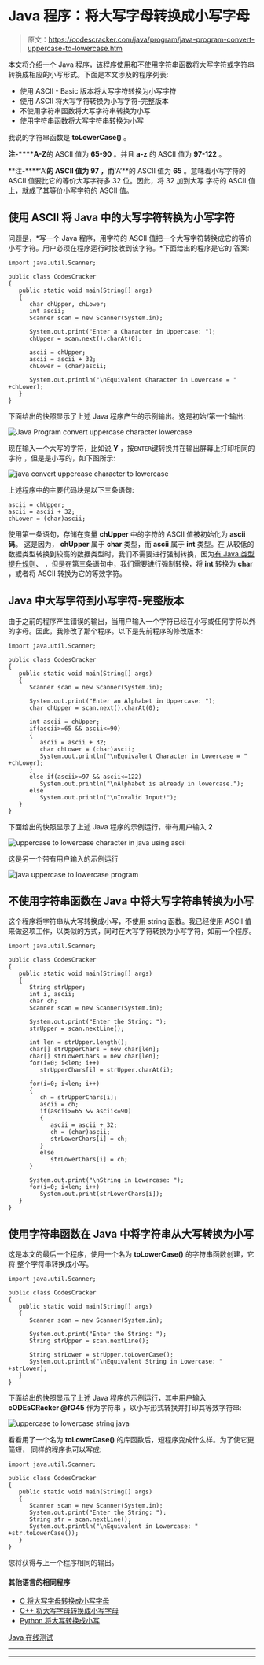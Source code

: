 # Java 程序：将大写字母转换成小写字母

> 原文：<https://codescracker.com/java/program/java-program-convert-uppercase-to-lowercase.htm>

本文将介绍一个 Java 程序，该程序使用和不使用字符串函数将大写字符或字符串转换成相应的小写形式。下面是本文涉及的程序列表:

*   使用 ASCII - Basic 版本将大写字符转换为小写字符
*   使用 ASCII 将大写字符转换为小写字符-完整版本
*   不使用字符串函数将大写字符串转换为小写
*   使用字符串函数将大写字符串转换为小写

我说的字符串函数是 **toLowerCase()** 。

**注-****A-Z**的 ASCII 值为 **65-90** 。并且 **a-z** 的 ASCII 值为 **97-122** 。

**注-****‘A’**的 ASCII 值为 **97** ，而**‘A’**的 ASCII 值为 **65** 。意味着小写字符的 ASCII 值要比它的等价大写字符多 32 位。因此，将 32 加到大写 字符的 ASCII 值上，就成了其等价小写字符的 ASCII 值。

## 使用 ASCII 将 Java 中的大写字符转换为小写字符

问题是，*写一个 Java 程序，用字符的 ASCII 值把一个大写字符转换成它的等价小写字符。用户必须在程序运行时接收到该字符。*下面给出的程序是它的 答案:

```
import java.util.Scanner;

public class CodesCracker
{
   public static void main(String[] args)
   {
      char chUpper, chLower;
      int ascii;
      Scanner scan = new Scanner(System.in);

      System.out.print("Enter a Character in Uppercase: ");
      chUpper = scan.next().charAt(0);

      ascii = chUpper;
      ascii = ascii + 32;
      chLower = (char)ascii;

      System.out.println("\nEquivalent Character in Lowercase = " +chLower);
   }
}
```

下面给出的快照显示了上述 Java 程序产生的示例输出。这是初始/第一个输出:

![Java Program convert uppercase character lowercase](img/00ffb5c6fb015f538a1fc9506ab7dba8.png)

现在输入一个大写的字符，比如说 **Y** ，按`ENTER`键转换并在输出屏幕上打印相同的字符 ，但是是小写的，如下图所示:

![java convert uppercase character to lowercase](img/0eaf19228c0a01e370510fb460c3d0ec.png)

上述程序中的主要代码块是以下三条语句:

```
ascii = chUpper;
ascii = ascii + 32;
chLower = (char)ascii;
```

使用第一条语句，存储在变量 **chUpper** 中的字符的 ASCII 值被初始化为 **ascii 码**。 这是因为， **chUpper** 属于 **char** 类型，而 **ascii** 属于 **int** 类型。在 从较低的数据类型转换到较高的数据类型时，我们不需要进行强制转换，因为[有 Java 类型提升规则](/java/java-type-promotion-rules.htm)、 ，但是在第三条语句中，我们需要进行强制转换，将 **int** 转换为 **char** ，或者将 ASCII 转换为它的等效字符。

## Java 中大写字符到小写字符-完整版本

由于之前的程序产生错误的输出，当用户输入一个字符已经在小写或任何字符以外的字母。因此，我修改了那个程序。以下是先前程序的修改版本:

```
import java.util.Scanner;

public class CodesCracker
{
   public static void main(String[] args)
   {
      Scanner scan = new Scanner(System.in);

      System.out.print("Enter an Alphabet in Uppercase: ");
      char chUpper = scan.next().charAt(0);

      int ascii = chUpper;
      if(ascii>=65 && ascii<=90)
      {
         ascii = ascii + 32;
         char chLower = (char)ascii;
         System.out.println("\nEquivalent Character in Lowercase = " +chLower);
      }
      else if(ascii>=97 && ascii<=122)
         System.out.println("\nAlphabet is already in lowercase.");
      else
         System.out.println("\nInvalid Input!");
   }
}
```

下面给出的快照显示了上述 Java 程序的示例运行，带有用户输入 **2**

![uppercase to lowercase character in java using ascii](img/988690e347aea413c2d26141f907d0c5.png)

这是另一个带有用户输入的示例运行

![java uppercase to lowercase program](img/1230ac09ab8aa363bab4ee80130707e1.png)

## 不使用字符串函数在 Java 中将大写字符串转换为小写

这个程序将字符串从大写转换成小写，不使用 string 函数。我已经使用 ASCII 值来做这项工作，以类似的方式，同时在大写字符转换为小写字符，如前一个程序。

```
import java.util.Scanner;

public class CodesCracker
{
   public static void main(String[] args)
   {
      String strUpper;
      int i, ascii;
      char ch;
      Scanner scan = new Scanner(System.in);

      System.out.print("Enter the String: ");
      strUpper = scan.nextLine();

      int len = strUpper.length();
      char[] strUpperChars = new char[len];
      char[] strLowerChars = new char[len];
      for(i=0; i<len; i++)
         strUpperChars[i] = strUpper.charAt(i);

      for(i=0; i<len; i++)
      {
         ch = strUpperChars[i];
         ascii = ch;
         if(ascii>=65 && ascii<=90)
         {
            ascii = ascii + 32;
            ch = (char)ascii;
            strLowerChars[i] = ch;
         }
         else
            strLowerChars[i] = ch;
      }

      System.out.print("\nString in Lowercase: ");
      for(i=0; i<len; i++)
         System.out.print(strLowerChars[i]);
   }
}
```

## 使用字符串函数在 Java 中将字符串从大写转换为小写

这是本文的最后一个程序，使用一个名为 **toLowerCase()** 的字符串函数创建，它将 整个字符串转换成小写。

```
import java.util.Scanner;

public class CodesCracker
{
   public static void main(String[] args)
   {
      Scanner scan = new Scanner(System.in);

      System.out.print("Enter the String: ");
      String strUpper = scan.nextLine();

      String strLower = strUpper.toLowerCase();
      System.out.println("\nEquivalent String in Lowercase: " +strLower);
   }
}
```

下面给出的快照显示了上述 Java 程序的示例运行，其中用户输入 **cODEsCRacker @fO45** 作为字符串 ，以小写形式转换并打印其等效字符串:

![uppercase to lowercase string java](img/ac89c3689c9507109b5b3e2d5968ee22.png)

看看用了一个名为 **toLowerCase()** 的库函数后，短程序变成什么样。为了使它更简短， 同样的程序也可以写成:

```
import java.util.Scanner;

public class CodesCracker
{
   public static void main(String[] args)
   {
      Scanner scan = new Scanner(System.in);
      System.out.print("Enter the String: ");
      String str = scan.nextLine();
      System.out.println("\nEquivalent in Lowercase: " +str.toLowerCase());
   }
}
```

您将获得与上一个程序相同的输出。

#### 其他语言的相同程序

*   [C 将大写字母转换成小写字母](/c/program/c-program-convert-uppercase-into-lowercase.htm)
*   [C++ 将大写字母转换成小写字母](/cpp/program/cpp-program-convert-uppercase-into-lowercase.htm)
*   [Python 将大写转换成小写](/python/program/python-program-convert-uppercase-to-lowercase.htm)

[Java 在线测试](/exam/showtest.php?subid=1)

* * *

* * *